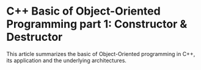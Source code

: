 # C++ Basic of Object-Oriented Programming part 1: Constructor & Destructor


This article summarizes the basic of Object-Oriented programming in C++, its application and the underlying architectures.

<!--more-->
